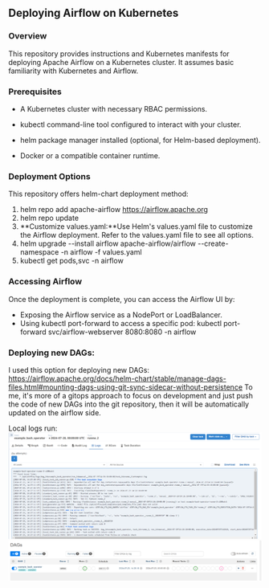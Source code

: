 Deploying Airflow on Kubernetes
-------------------------------

### Overview

This repository provides instructions and Kubernetes manifests for deploying Apache Airflow on a Kubernetes cluster. It assumes basic familiarity with Kubernetes and Airflow.

### Prerequisites

*   A Kubernetes cluster with necessary RBAC permissions.
    
*   kubectl command-line tool configured to interact with your cluster.
    
*   helm package manager installed (optional, for Helm-based deployment).
    
*   Docker or a compatible container runtime.
    

### Deployment Options

This repository offers helm-chart deployment method:

1.  helm repo add apache-airflow https://airflow.apache.org
2.  helm repo update
3. **Customize values.yaml:**Use Helm's values.yaml file to customize the Airflow deployment. Refer to the values.yaml file to see all options. 
4. helm upgrade --install airflow apache-airflow/airflow --create-namespace -n airflow -f values.yaml 
5. kubectl get pods,svc -n airflow  
    

### Accessing Airflow

Once the deployment is complete, you can access the Airflow UI by:

*   Exposing the Airflow service as a NodePort or LoadBalancer.
*   Using kubectl port-forward to access a specific pod: kubectl port-forward svc/airflow-webserver 8080:8080 -n airflow
    
    
### Deploying new DAGs:

I used this option for deploying new DAGs: https://airflow.apache.org/docs/helm-chart/stable/manage-dags-files.html#mounting-dags-using-git-sync-sidecar-without-persistence
To me, it's more of a gitops approach to focus on development and just push the code of new DAGs into the git repository, then it will be automatically updated on the airflow side. 

Local logs run:
![alt text](image.png)
![alt text](image-1.png)
